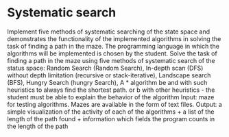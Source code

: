 # Systematic search

Implement five methods of systematic searching of the state space and demonstrates the functionality of the implemented algorithms in solving the task of finding a path in the maze. The programming language in which the algorithms will be implemented is chosen by the student.
Solve the task of finding a path in the maze using five methods of systematic search of the status space:
Random Search (Random Search),
In-depth scan (DFS) without depth limitation (recursive or stack-iterative),
Landscape search (BFS),
Hungry Search (hungry Search),
A * algorithm
be and with such heuristics to always find the shortest path.
or b with other heuristics - the student must be able to explain the behavior of the algorithm
Input: maze for testing algorithms. Mazes are available in the form of text files.
Output: a simple visualization of the activity of each of the algorithms + a list of the length of the path found + information which fields the program counts in the length of the path
